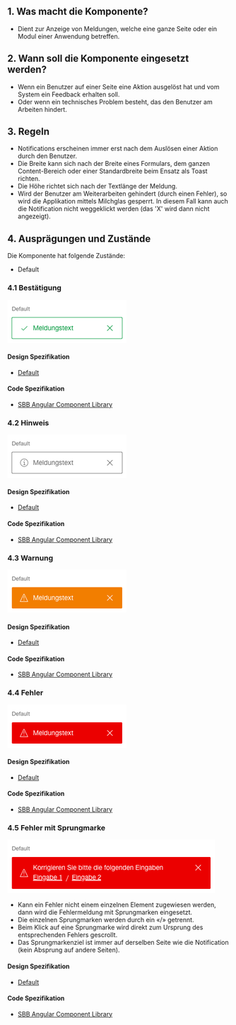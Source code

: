## 1. Was macht die Komponente?
* Dient zur Anzeige von Meldungen, welche eine ganze Seite oder ein Modul einer Anwendung betreffen.


## 2. Wann soll die Komponente eingesetzt werden?
* Wenn ein Benutzer auf einer Seite eine Aktion ausgelöst hat und vom System ein Feedback erhalten soll.
* Oder wenn ein technisches Problem besteht, das den Benutzer am Arbeiten hindert.


## 3. Regeln
* Notifications erscheinen immer erst nach dem Auslösen einer Aktion durch den Benutzer.
* Die Breite kann sich nach der Breite eines Formulars, dem ganzen Content-Bereich oder einer Standardbreite beim Ensatz als Toast richten.
* Die Höhe richtet sich nach der Textlänge der Meldung.
* Wird der Benutzer am Weiterarbeiten gehindert (durch einen Fehler), so wird die Applikation mittels Milchglas gesperrt. In diesem Fall kann auch die Notification nicht weggeklickt werden (das 'X' wird dann nicht angezeigt).


## 4. Ausprägungen und Zustände
Die Komponente hat folgende Zustände:
* Default

### 4.1 Bestätigung
![Darstellung der Komponente Benachrichtigung in der Ausprägung Bestätigung](https://raw.githubusercontent.com/sbb-design-systems/design-system-webapp-documentation/master/documentation/components/notification/images/notification_confirmation.png 'class: image')

#### Design Spezifikation
* [Default](https://www.sketch.com/s/58b25e4c-bf9c-4f74-973f-503538fcbea2/a/RLyo3x#Inspector)

#### Code Spezifikation
* [SBB Angular Component Library](https://sbb-angular.app.sbb.ch/business/components/notification)

### 4.2 Hinweis
![Darstellung der Komponente Benachrichtigung in der Ausprägung Hinweis](https://raw.githubusercontent.com/sbb-design-systems/design-system-webapp-documentation/master/documentation/components/notification/images/notification_information.png 'class: image')

#### Design Spezifikation
* [Default](https://www.sketch.com/s/58b25e4c-bf9c-4f74-973f-503538fcbea2/a/1wVPln#Inspector)

#### Code Spezifikation
* [SBB Angular Component Library](https://sbb-angular.app.sbb.ch/business/components/notification)

### 4.3 Warnung 
![Darstellung der Komponente Benachrichtigung in der Ausprägung Warnung](https://raw.githubusercontent.com/sbb-design-systems/design-system-webapp-documentation/master/documentation/components/notification/images/notification_warning.png 'class: image')

#### Design Spezifikation
* [Default](https://www.sketch.com/s/58b25e4c-bf9c-4f74-973f-503538fcbea2/a/pqYK5G#Inspector)

#### Code Spezifikation
* [SBB Angular Component Library](https://sbb-angular.app.sbb.ch/business/components/notification)

### 4.4 Fehler 
![Darstellung der Komponente Benachrichtigung in der Ausprägung Fehler](https://raw.githubusercontent.com/sbb-design-systems/design-system-webapp-documentation/master/documentation/components/notification/images/notification_error.png 'class: image')

#### Design Spezifikation
* [Default](https://www.sketch.com/s/58b25e4c-bf9c-4f74-973f-503538fcbea2/a/VPEo8A#Inspector)

#### Code Spezifikation
* [SBB Angular Component Library](https://sbb-angular.app.sbb.ch/business/components/notification)

### 4.5 Fehler mit Sprungmarke 
![Darstellung der Komponente Benachrichtigung in der Ausprägung Fehler mit Sprungmarke](https://raw.githubusercontent.com/sbb-design-systems/design-system-webapp-documentation/master/documentation/components/notification/images/notification_link.png 'class: image')

* Kann ein Fehler nicht einem einzelnen Element zugewiesen werden, dann wird die Fehlermeldung mit Sprungmarken eingesetzt.
* Die einzelnen Sprungmarken werden durch ein «/» getrennt.
* Beim Klick auf eine Sprungmarke wird direkt zum Ursprung des entsprechenden Fehlers gescrollt.
* Das Sprungmarkenziel ist immer auf derselben Seite wie die Notification (kein Absprung auf andere Seiten).

#### Design Spezifikation
* [Default](https://www.sketch.com/s/58b25e4c-bf9c-4f74-973f-503538fcbea2/a/YzZ58m#Inspector)

#### Code Spezifikation
* [SBB Angular Component Library](https://sbb-angular.app.sbb.ch/business/components/notification)
